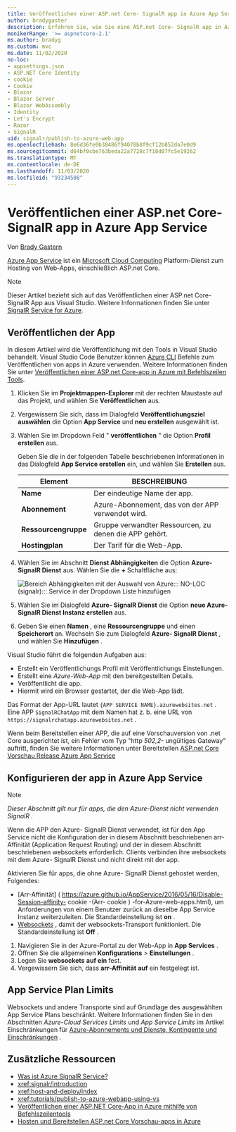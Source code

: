 ```yaml
---
title: Veröffentlichen einer ASP.net Core- SignalR app in Azure App Service
author: bradygaster
description: Erfahren Sie, wie Sie eine ASP.net Core- SignalR app in Azure App Service veröffentlichen.
monikerRange: '>= aspnetcore-2.1'
ms.author: bradyg
ms.custom: mvc
ms.date: 11/02/2020
no-loc:
- appsettings.json
- ASP.NET Core Identity
- cookie
- Cookie
- Blazor
- Blazor Server
- Blazor WebAssembly
- Identity
- Let's Encrypt
- Razor
- SignalR
uid: signalr/publish-to-azure-web-app
ms.openlocfilehash: 8e6d36fe0b38486f94078b8f9cf12b852da7e0d9
ms.sourcegitcommit: d64bf0cbe763beda22a7728c7f10d07fc5e19262
ms.translationtype: MT
ms.contentlocale: de-DE
ms.lasthandoff: 11/03/2020
ms.locfileid: "93234508"
---
```

# <a name="publish-an-aspnet-core-no-locsignalr-app-to-azure-app-service"></a>Veröffentlichen einer ASP.net Core- SignalR app in Azure App Service

Von [Brady Gastern](https://twitter.com/bradygaster)

[Azure App Service](/azure/app-service/app-service-web-overview) ist ein [Microsoft Cloud Computing](https://azure.microsoft.com/) Platform-Dienst zum Hosting von Web-Apps, einschließlich ASP.net Core.

> [!NOTE]
> Dieser Artikel bezieht sich auf das Veröffentlichen einer ASP.net Core- SignalR App aus Visual Studio. Weitere Informationen finden Sie unter [ SignalR Service for Azure](https://azure.microsoft.com/services/signalr-service).

## <a name="publish-the-app"></a>Veröffentlichen der App

In diesem Artikel wird die Veröffentlichung mit den Tools in Visual Studio behandelt. Visual Studio Code Benutzer können [Azure CLI](/cli/azure) Befehle zum Veröffentlichen von apps in Azure verwenden. Weitere Informationen finden Sie unter [Veröffentlichen einer ASP.net Core-app in Azure mit Befehlszeilen Tools](/azure/app-service/app-service-web-get-started-dotnet).

1. Klicken Sie im **Projektmappen-Explorer** mit der rechten Maustaste auf das Projekt, und wählen Sie **Veröffentlichen** aus.

1. Vergewissern Sie sich, dass im Dialogfeld **Veröffentlichungsziel auswählen** die Option **App Service** und **neu erstellen** ausgewählt ist.

1. Wählen Sie im Dropdown Feld " **veröffentlichen** " die Option **Profil erstellen** aus.

   Geben Sie die in der folgenden Tabelle beschriebenen Informationen in das Dialogfeld **App Service erstellen** ein, und wählen Sie **Erstellen** aus.

   | Element               | BESCHREIBUNG |
   | ------------------ | ----------- |
   | **Name**           | Der eindeutige Name der app. |
   | **Abonnement**   | Azure-Abonnement, das von der APP verwendet wird. |
   | **Ressourcengruppe** | Gruppe verwandter Ressourcen, zu denen die APP gehört. |
   | **Hostingplan**   | Der Tarif für die Web-App. |

1. Wählen Sie im Abschnitt **Dienst Abhängigkeiten** die Option **Azure- SignalR Dienst** aus. Wählen Sie die **+** Schaltfläche aus:

   ![Bereich Abhängigkeiten mit der Auswahl von Azure::: NO-LOC (signalr)::: Service in der Dropdown Liste hinzufügen](publish-to-azure-web-app/_static/signalr-service-dependency.png)

1. Wählen Sie im Dialogfeld **Azure- SignalR Dienst** die Option **neue Azure- SignalR Dienst Instanz erstellen** aus.

1. Geben Sie einen **Namen** , eine **Ressourcengruppe** und einen **Speicherort** an. Wechseln Sie zum Dialogfeld **Azure- SignalR Dienst** , und wählen Sie **Hinzufügen** .

Visual Studio führt die folgenden Aufgaben aus:

* Erstellt ein Veröffentlichungs Profil mit Veröffentlichungs Einstellungen.
* Erstellt eine *Azure-Web-App* mit den bereitgestellten Details.
* Veröffentlicht die app.
* Hiermit wird ein Browser gestartet, der die Web-App lädt.

Das Format der App-URL lautet `{APP SERVICE NAME}.azurewebsites.net` . Eine APP `SignalRChatApp` mit dem Namen hat z. b. eine URL von `https://signalrchatapp.azurewebsites.net` .

Wenn beim Bereitstellen einer APP, die auf eine Vorschauversion von .net Core ausgerichtet ist, ein Fehler vom Typ "http *502,2-* ungültiges Gateway" auftritt, finden Sie weitere Informationen unter Bereitstellen [ASP.net Core Vorschau Release Azure App Service](xref:host-and-deploy/azure-apps/index#deploy-aspnet-core-preview-release-to-azure-app-service)

## <a name="configure-the-app-in-azure-app-service"></a>Konfigurieren der app in Azure App Service

> [!NOTE]
> *Dieser Abschnitt gilt nur für apps, die den Azure-Dienst nicht verwenden SignalR .*
>
> Wenn die APP den Azure- SignalR Dienst verwendet, ist für den App Service nicht die Konfiguration der in diesem Abschnitt beschriebenen arr-Affinität (Application Request Routing) und der in diesem Abschnitt beschriebenen websockets erforderlich. Clients verbinden ihre websockets mit dem Azure- SignalR Dienst und nicht direkt mit der app.

Aktivieren Sie für apps, die ohne Azure- SignalR Dienst gehostet werden, Folgendes:

* [Arr-Affinität] ( https://azure.github.io/AppService/2016/05/16/Disable-Session-affinity- cookie -(Arr- cookie ) -for-Azure-web-apps.html), um Anforderungen von einem Benutzer zurück an dieselbe App Service Instanz weiterzuleiten. Die Standardeinstellung ist **on** .
* [Websockets](xref:fundamentals/websockets) , damit der websockets-Transport funktioniert. Die Standardeinstellung ist **Off** .

1. Navigieren Sie in der Azure-Portal zu der Web-App in **App Services** .
1. Öffnen Sie die allgemeinen **Konfigurations**  >  **Einstellungen** .
1. Legen Sie **websockets** **auf ein** fest.
1. Vergewissern Sie sich, dass **arr-Affinität** **auf** ein festgelegt ist.

## <a name="app-service-plan-limits"></a>App Service Plan Limits

Websockets und andere Transporte sind auf Grundlage des ausgewählten App Service Plans beschränkt. Weitere Informationen finden Sie in den Abschnitten *Azure-Cloud Services Limits* und *App Service Limits* im Artikel Einschränkungen für [Azure-Abonnements und Dienste, Kontingente und Einschränkungen](/azure/azure-subscription-service-limits#app-service-limits) .

## <a name="additional-resources"></a>Zusätzliche Ressourcen

* [Was ist Azure SignalR Service?](/azure/azure-signalr/signalr-overview)
* <xref:signalr/introduction>
* <xref:host-and-deploy/index>
* <xref:tutorials/publish-to-azure-webapp-using-vs>
* [Veröffentlichen einer ASP.NET Core-App in Azure mithilfe von Befehlszeilentools](/azure/app-service/app-service-web-get-started-dotnet)
* [Hosten und Bereitstellen ASP.net Core Vorschau-apps in Azure](xref:host-and-deploy/azure-apps/index#deploy-aspnet-core-preview-release-to-azure-app-service)
